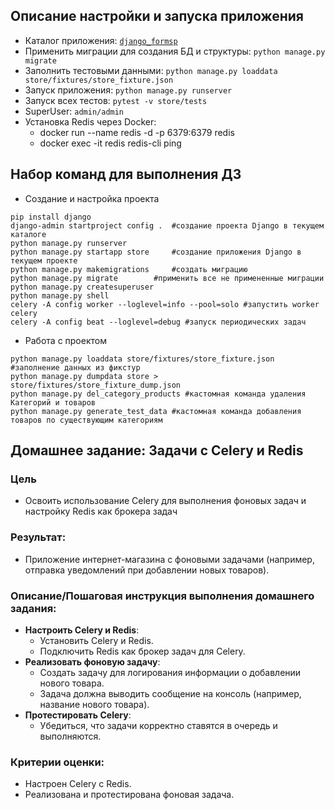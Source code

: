 ## Описание настройки и запуска приложения
- Каталог приложения: [`django_formsp`](https://github.com/VladDr85/otus-python-basic/tree/django_forms/django_forms)
- Применить миграции для создания БД и структуры: ``` python manage.py migrate ```
- Заполнить тестовыми данными: ``` python manage.py loaddata store/fixtures/store_fixture.json ```
- Запуск приложения: ``` python manage.py runserver ```
- Запуск всех тестов: ``` pytest -v store/tests ```
- SuperUser: `admin/admin`
- Установка Redis через Docker: 
  - docker run --name redis -d -p 6379:6379 redis
  - docker exec -it redis redis-cli ping


## Набор команд для выполнения ДЗ
- Создание и настройка проекта
```
pip install django
django-admin startproject config .	#создание проекта Django в текущем каталоге
python manage.py runserver
python manage.py startapp store		#создание приложения Django в текущем проекте
python manage.py makemigrations		#создать миграцию
python manage.py migrate		#применить все не примененные миграции
python manage.py createsuperuser
python manage.py shell
celery -A config worker --loglevel=info --pool=solo #запустить worker celery
celery -A config beat --loglevel=debug #запуск периодических задач
```
- Работа с проектом
```
python manage.py loaddata store/fixtures/store_fixture.json #заполнение данных из фикстур
python manage.py dumpdata store > store/fixtures/store_fixture_dump.json
python manage.py del_category_products #кастомная команда удаления Категорий и товаров
python manage.py generate_test_data #кастомная команда добавления товаров по существующим категориям 
```

## Домашнее задание: Задачи с Celery и Redis
### Цель
- Освоить использование Celery для выполнения фоновых задач и настройку Redis как брокера задач

### Результат:
- Приложение интернет-магазина с фоновыми задачами (например, отправка уведомлений при добавлении новых товаров).

### Описание/Пошаговая инструкция выполнения домашнего задания:
- **Настроить Celery и Redis**:
  - Установить Celery и Redis.
  - Подключить Redis как брокер задач для Celery.
- **Реализовать фоновую задачу**:
  - Создать задачу для логирования информации о добавлении нового товара.
  - Задача должна выводить сообщение на консоль (например, название нового товара).
- **Протестировать Celery**:
  - Убедиться, что задачи корректно ставятся в очередь и выполняются.

### Критерии оценки:
- Настроен Celery с Redis.
- Реализована и протестирована фоновая задача.

